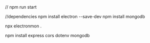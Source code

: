 // npm run  start




//dependencies
npm install electron --save-dev
npm install mongodb


npx electronmon .

npm install express cors dotenv mongodb